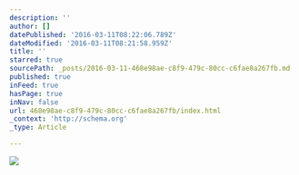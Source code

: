 ```yaml
---
description: ''
author: []
datePublished: '2016-03-11T08:22:06.789Z'
dateModified: '2016-03-11T08:21:58.959Z'
title: ''
starred: true
sourcePath: _posts/2016-03-11-468e98ae-c8f9-479c-80cc-c6fae8a267fb.md
published: true
inFeed: true
hasPage: true
inNav: false
url: 468e98ae-c8f9-479c-80cc-c6fae8a267fb/index.html
_context: 'http://schema.org'
_type: Article

---
```

![](https://the-grid-user-content.s3-us-west-2.amazonaws.com/49745ee4-1be0-4c55-839c-7869e02e73c7.png)